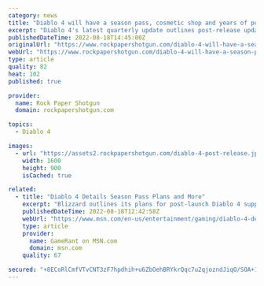 ```yaml
---
category: news
title: "Diablo 4 will have a season pass, cosmetic shop and years of post-release content"
excerpt: "Diablo 4's latest quarterly update outlines post-release update plans, including season pass and cosmetic shop."
publishedDateTime: 2022-08-18T14:45:00Z
originalUrl: "https://www.rockpapershotgun.com/diablo-4-will-have-a-season-pass-cosmetic-shop-and-years-of-post-release-content"
webUrl: "https://www.rockpapershotgun.com/diablo-4-will-have-a-season-pass-cosmetic-shop-and-years-of-post-release-content"
type: article
quality: 82
heat: 102
published: true

provider:
  name: Rock Paper Shotgun
  domain: rockpapershotgun.com

topics:
  - Diablo 4

images:
  - url: "https://assets2.rockpapershotgun.com/diablo-4-post-release.jpg/BROK/thumbnail/1600x900/format/jpg/quality/80/diablo-4-post-release.jpg"
    width: 1600
    height: 900
    isCached: true

related:
  - title: "Diablo 4 Details Season Pass Plans and More"
    excerpt: "Blizzard outlines its plans for post-launch Diablo 4 support including how Seasons will work and what fans can expect from live service features."
    publishedDateTime: 2022-08-18T12:42:58Z
    webUrl: "https://www.msn.com/en-us/entertainment/gaming/diablo-4-details-season-pass-plans-and-more/ar-AA10Otxb"
    type: article
    provider:
      name: GameRant on MSN.com
      domain: msn.com
    quality: 67

secured: "+8ECoRlCmfVTvCNT3zF7hpdhih+u6ZbOehBRYkrQqc7u2qjozndJiqO/SOA+1LIiHil2EnvtKp66e0/MQwf1mgUr0iMddav+hd0tWwwgLG7ZvL2JgRpBXtKcfo8gdCLdtQU7G+Lu+g/SKWcLL/x7hmIyjdT2puGks5vIl1zGT9l5O5IPkGaeYAXyJ6v2OmZJMdBaX7wzDESv5XBQKhhtVSD6PErrKG0kUBVMOGrniarqzt1kbZksbxBLepy4NHxKdoE2qj4elSE7+hVWib9p+Fu0cJzD1SyOQgpNt5HcvXtiHYEpsBEwrC8dh+eX8UN5s52Bw1cIujwh1f+PWoHJJHGxqkI038anJB+HvWHCgRQ=;vvTo59vgVChQ6icXdJqLGg=="
---
```


